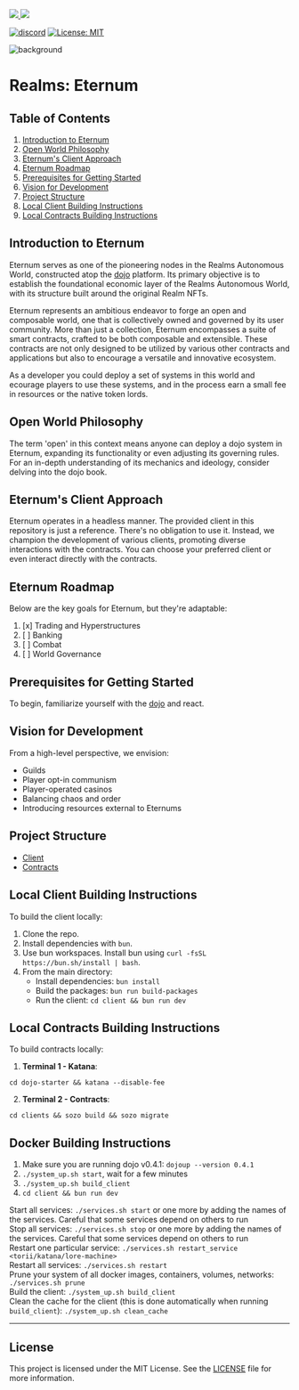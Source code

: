 <a href="https://twitter.com/lootrealms">
<img src="https://img.shields.io/twitter/follow/lootrealms?style=social"/>
</a>
<a href="https://twitter.com/BibliothecaDAO">
<img src="https://img.shields.io/twitter/follow/BibliothecaDAO?style=social"/>
</a>


[![discord](https://img.shields.io/badge/join-bibliothecadao-black?logo=discord&logoColor=white)](https://discord.gg/realmsworld)
[![License: MIT](https://img.shields.io/badge/License-MIT-blue.svg)](https://opensource.org/licenses/MIT)

![background](./bg.webp)

# Realms: Eternum

## Table of Contents
1. [Introduction to Eternum](#introduction-to-eternum)
2. [Open World Philosophy](#open-world-philosophy)
3. [Eternum's Client Approach](#eternums-client-approach)
4. [Eternum Roadmap](#eternum-roadmap)
5. [Prerequisites for Getting Started](#prerequisites-for-getting-started)
6. [Vision for Development](#vision-for-development)
7. [Project Structure](#project-structure)
8. [Local Client Building Instructions](#local-client-building-instructions)
9. [Local Contracts Building Instructions](#local-contracts-building-instructions)

## Introduction to Eternum
Eternum serves as one of the pioneering nodes in the Realms Autonomous World, constructed atop the [dojo](https://github.com/dojoengine/dojo) platform. Its primary objective is to establish the foundational economic layer of the Realms Autonomous World, with its structure built around the original Realm NFTs.

Eternum represents an ambitious endeavor to forge an open and composable world, one that is collectively owned and governed by its user community. More than just a collection, Eternum encompasses a suite of smart contracts, crafted to be both composable and extensible. These contracts are not only designed to be utilized by various other contracts and applications but also to encourage a versatile and innovative ecosystem.

As a developer you could deploy a set of systems in this world and ecourage players to use these systems, and in the process earn a small fee in resources or the native token lords.

## Open World Philosophy
The term 'open' in this context means anyone can deploy a dojo system in Eternum, expanding its functionality or even adjusting its governing rules. For an in-depth understanding of its mechanics and ideology, consider delving into the dojo book.

## Eternum's Client Approach
Eternum operates in a headless manner. The provided client in this repository is just a reference. There's no obligation to use it. Instead, we champion the development of various clients, promoting diverse interactions with the contracts. You can choose your preferred client or even interact directly with the contracts.

## Eternum Roadmap
Below are the key goals for Eternum, but they're adaptable:
1. [x] Trading and Hyperstructures
2. [ ] Banking
3. [ ] Combat
4. [ ] World Governance

## Prerequisites for Getting Started
To begin, familiarize yourself with the [dojo](https://book.dojoengine.org) and react.

## Vision for Development
From a high-level perspective, we envision:
- Guilds
- Player opt-in communism
- Player-operated casinos
- Balancing chaos and order
- Introducing resources external to Eternums

## Project Structure
- [Client](./client/)
- [Contracts](./contracts/)

## Local Client Building Instructions
To build the client locally:

1. Clone the repo.
2. Install dependencies with `bun`.
3. Use bun workspaces. Install bun using `curl -fsSL https://bun.sh/install | bash`.
4. From the main directory:
   - Install dependencies: `bun install`
   - Build the packages: `bun run build-packages`
   - Run the client: `cd client && bun run dev`

## Local Contracts Building Instructions
To build contracts locally:

1. **Terminal 1 - Katana**:
```console
cd dojo-starter && katana --disable-fee
```
2. **Terminal 2 - Contracts**:
```console
cd clients && sozo build && sozo migrate
```

## Docker Building Instructions

1. Make sure you are running dojo v0.4.1: `dojoup --version 0.4.1`
2. `./system_up.sh start`, wait for a few minutes
3. `./system_up.sh build_client`
4. `cd client && bun run dev`

Start all services: `./services.sh start` or one more by adding the names of the services. Careful that some services depend on others to run  
Stop all services: `./services.sh stop` or one more by adding the names of the services. Careful that some services depend on others to run  
Restart one particular service: `./services.sh restart_service <torii/katana/lore-machine>`  
Restart all services: `./services.sh restart`  
Prune your system of all docker images, containers, volumes, networks: `./services.sh prune`  
Build the client: `./system_up.sh build_client`  
Clean the cache for the client (this is done automatically when running `build_client`): `./system_up.sh clean_cache`  

---

## License
This project is licensed under the MIT License. See the [LICENSE](LICENSE) file for more information.
